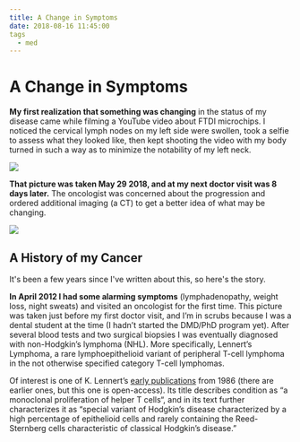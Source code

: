 ```yaml
---
title: A Change in Symptoms
date: 2018-08-16 11:45:00
tags
  - med
---
```


# A Change in Symptoms

**My first realization that something was changing** in the status of my disease came while filming a YouTube video about FTDI microchips. I noticed the cervical lymph nodes on my left side were swollen, took a selfie to assess what they looked like, then kept shooting the video with my body turned in such a way as to minimize the notability of my left neck. 

<div class="center medium border">

![](DSC_0080.jpg)

</div>

**That picture was taken May 29 2018, and at my next doctor visit was 8 days later.** The oncologist was concerned about the progression and ordered additional imaging (a CT) to get a better idea of what may be changing.

![](https://www.youtube.com/embed/QkHsryvDZfo)

## A History of my Cancer

It's been a few years since I've written about this, so here's the story.

**In April 2012 I had some alarming symptoms** (lymphadenopathy, weight loss, night sweats) and visited an oncologist for the first time. This picture was taken just before my first doctor visit, and I’m in scrubs because I was a dental student at the time (I hadn’t started the DMD/PhD program yet). After several blood tests and two surgical biopsies I was eventually diagnosed with non-Hodgkin’s lymphoma (NHL). More specifically, Lennert’s Lymphoma, a rare lymphoepithelioid variant of peripheral T-cell lymphoma in the not otherwise specified category T-cell lymphomas.

Of interest is one of K. Lennert’s [early publications](http://www.bloodjournal.org/content/bloodjournal/68/3/663.full.pdf) from 1986 (there are earlier ones, but this one is open-access). Its title describes condition as “a monoclonal proliferation of helper T cells“, and in its text further characterizes it as “special variant of Hodgkin’s disease characterized by a high percentage of epithelioid cells and rarely containing the Reed-Sternberg cells characteristic of classical Hodgkin’s disease.”
